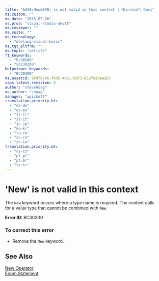 ```yaml
---
title: "&#39;New&#39; is not valid in this context | Microsoft Docs"
ms.custom: ""
ms.date: "2015-07-20"
ms.prod: "visual-studio-dev15"
ms.reviewer: ""
ms.suite: ""
ms.technology: 
  - "devlang-visual-basic"
ms.tgt_pltfrm: ""
ms.topic: "article"
f1_keywords: 
  - "bc30200"
  - "vbc30200"
helpviewer_keywords: 
  - "BC30200"
ms.assetid: 9fd787c6-f4d5-4bc1-bd73-d52fe2baa263
caps.latest.revision: 8
author: "stevehoag"
ms.author: "shoag"
manager: "wpickett"
translation.priority.ht: 
  - "de-de"
  - "es-es"
  - "fr-fr"
  - "it-it"
  - "ja-jp"
  - "ko-kr"
  - "ru-ru"
  - "zh-cn"
  - "zh-tw"
translation.priority.mt: 
  - "cs-cz"
  - "pl-pl"
  - "pt-br"
  - "tr-tr"
---
```

# &#39;New&#39; is not valid in this context
The `New` keyword occurs where a type name is required. The context calls for a value type that cannot be combined with `New`.  
  
 **Error ID:** BC30200  
  
### To correct this error  
  
-   Remove the `New` keyword.  
  
## See Also  
 [New Operator](/dotnet/visual-basic/language-reference/operators/new-operator)   
 [Enum Statement](/dotnet/visual-basic/language-reference/statements/enum-statement)